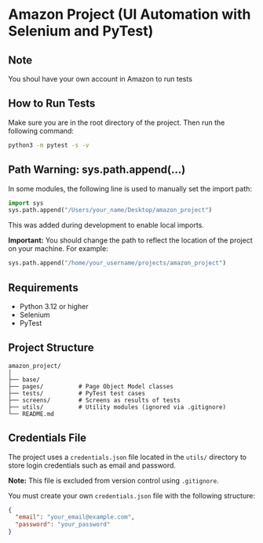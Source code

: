 # Amazon Project (UI Automation with Selenium and PyTest)

## Note

You shoul have your own account in Amazon to run tests

## How to Run Tests

Make sure you are in the root directory of the project. Then run the following command:

```bash
python3 -m pytest -s -v
```

## Path Warning: sys.path.append(...)

In some modules, the following line is used to manually set the import path:

```python
import sys
sys.path.append("/Users/your_name/Desktop/amazon_project")
```

This was added during development to enable local imports.

**Important:** You should change the path to reflect the location of the project on your machine. For example:

```python
sys.path.append("/home/your_username/projects/amazon_project")
```

## Requirements

- Python 3.12 or higher
- Selenium
- PyTest



## Project Structure

```
amazon_project/
│
├── base/          
├── pages/          # Page Object Model classes
├── tests/          # PyTest test cases
├── screens/        # Screens as results of tests
├── utils/          # Utility modules (ignored via .gitignore)
└── README.md
```


## Credentials File

The project uses a `credentials.json` file located in the `utils/` directory to store login credentials such as email and password.

**Note:** This file is excluded from version control using `.gitignore`.

You must create your own `credentials.json` file with the following structure:

```json
{
  "email": "your_email@example.com",
  "password": "your_password"
}